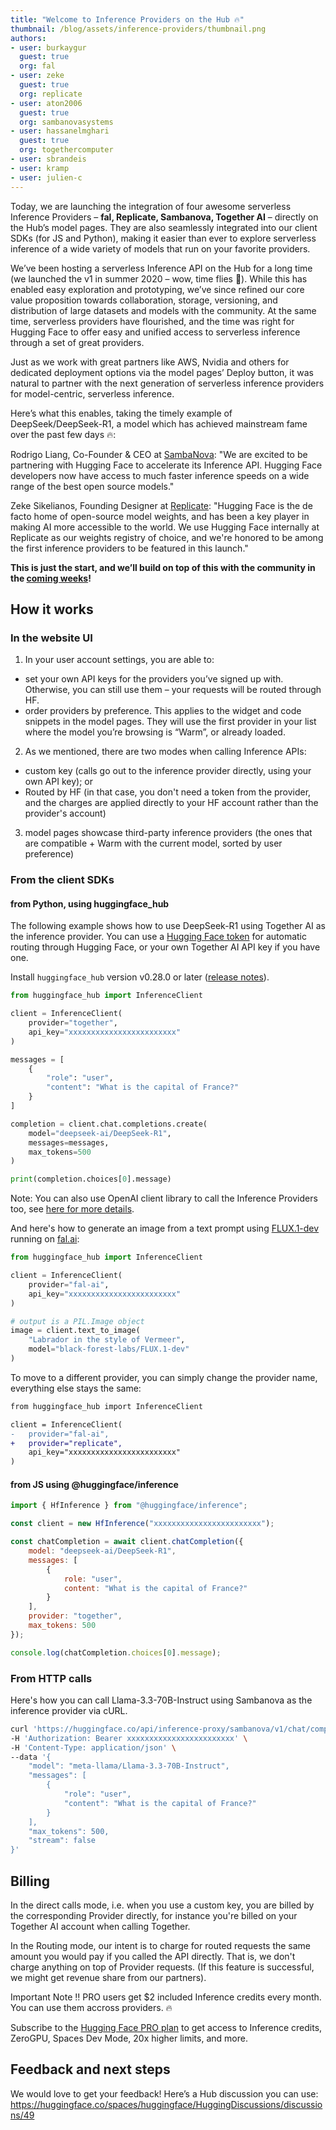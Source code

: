 ```yaml
---
title: "Welcome to Inference Providers on the Hub 🔥"
thumbnail: /blog/assets/inference-providers/thumbnail.png
authors:
- user: burkaygur
  guest: true
  org: fal
- user: zeke
  guest: true
  org: replicate
- user: aton2006
  guest: true
  org: sambanovasystems
- user: hassanelmghari
  guest: true
  org: togethercomputer
- user: sbrandeis
- user: kramp
- user: julien-c
---
```


Today, we are launching the integration of four awesome serverless Inference Providers – **fal, Replicate, Sambanova, Together AI** – directly on the Hub’s model pages. They are also seamlessly integrated into our client SDKs (for JS and Python), making it easier than ever to explore serverless inference of a wide variety of models that run on your favorite providers.

<!-- <insert big visual with logos> -->
 
We’ve been hosting a serverless Inference API on the Hub for a long time (we launched the v1 in summer 2020 – wow, time flies 🤯). While this has enabled easy exploration and prototyping, we’ve since refined our core value proposition towards collaboration, storage, versioning, and distribution of large datasets and models with the community. At the same time, serverless providers have flourished, and the time was right for Hugging Face to offer easy and unified access to serverless inference through a set of great providers. 

Just as we work with great partners like AWS, Nvidia and others for dedicated deployment options via the model pages’ Deploy button, it was natural to partner with the next generation of serverless inference providers for model-centric, serverless inference.

Here’s what this enables, taking the timely example of DeepSeek/DeepSeek-R1, a model which has achieved mainstream fame over the past few days 🔥:

<!-- <insert screenshot or GIF of DeepSeek-R1 model page showcasing fast Inference> -->

Rodrigo Liang, Co-Founder & CEO at [SambaNova](https://huggingface.co/sambanovasystems): "We are excited to be partnering with Hugging Face to accelerate its Inference API. Hugging Face developers now have access to much faster inference speeds on a wide range of the best open source models."

Zeke Sikelianos, Founding Designer at [Replicate](https://huggingface.co/replicate): "Hugging Face is the de facto home of open-source model weights, and has been a key player in making AI more accessible to the world. We use Hugging Face internally at Replicate as our weights registry of choice, and we're honored to be among the first inference providers to be featured in this launch."

**This is just the start, and we’ll build on top of this with the community in the [coming weeks](https://huggingface.co/spaces/huggingface/HuggingDiscussions/discussions/49)!**

## How it works

### In the website UI


1. In your user account settings, you are able to:
- set your own API keys for the providers you’ve signed up with. Otherwise, you can still use them – your requests will be routed through HF.
- order providers by preference. This applies to the widget and code snippets in the model pages. They will use the first provider in your list where the model you’re browsing is “Warm”, or already loaded.



2. As we mentioned, there are two modes when calling Inference APIs: 
- custom key (calls go out to the inference provider directly, using your own API key); or
- Routed by HF (in that case, you don't need a token from the provider, and the charges are applied directly to your HF account rather than the provider's account)




3. model pages showcase third-party inference providers (the ones that are compatible + Warm with the current model, sorted by user preference)




### From the client SDKs

#### from Python, using huggingface_hub

The following example shows how to use DeepSeek-R1 using Together AI as the inference provider. You can use a [Hugging Face token](https://huggingface.co/settings/tokens) for automatic routing through Hugging Face, or your own Together AI API key if you have one.

Install `huggingface_hub` version v0.28.0 or later ([release notes](https://github.com/huggingface/huggingface_hub/releases/tag/v0.28.0.rc0)).

```python
from huggingface_hub import InferenceClient

client = InferenceClient(
	provider="together",
	api_key="xxxxxxxxxxxxxxxxxxxxxxxx"
)

messages = [
	{
		"role": "user",
		"content": "What is the capital of France?"
	}
]

completion = client.chat.completions.create(
    model="deepseek-ai/DeepSeek-R1", 
	messages=messages, 
	max_tokens=500
)

print(completion.choices[0].message)
```

Note: You can also use OpenAI client library to call the Inference Providers too, see [here for more details](https://huggingface.co/deepseek-ai/DeepSeek-R1?inference_provider=together&language=python&inference_api=true).

And here's how to generate an image from a text prompt using [FLUX.1-dev](black-forest-labs/FLUX.1-dev) running on [fal.ai](https://fal.ai/models/fal-ai/flux/dev):

```python
from huggingface_hub import InferenceClient

client = InferenceClient(
	provider="fal-ai",
	api_key="xxxxxxxxxxxxxxxxxxxxxxxx"
)

# output is a PIL.Image object
image = client.text_to_image(
	"Labrador in the style of Vermeer",
	model="black-forest-labs/FLUX.1-dev"
)
```

To move to a different provider, you can simply change the provider name, everything else stays the same:

```diff
from huggingface_hub import InferenceClient

client = InferenceClient(
-	provider="fal-ai",
+	provider="replicate",
	api_key="xxxxxxxxxxxxxxxxxxxxxxxx"
)
```

#### from JS using @huggingface/inference

```js
import { HfInference } from "@huggingface/inference";

const client = new HfInference("xxxxxxxxxxxxxxxxxxxxxxxx");

const chatCompletion = await client.chatCompletion({
	model: "deepseek-ai/DeepSeek-R1",
	messages: [
		{
			role: "user",
			content: "What is the capital of France?"
		}
	],
	provider: "together",
	max_tokens: 500
});

console.log(chatCompletion.choices[0].message);
```

### From HTTP calls

Here's how you can call Llama-3.3-70B-Instruct using Sambanova as the inference provider via cURL.

```bash
curl 'https://huggingface.co/api/inference-proxy/sambanova/v1/chat/completions' \
-H 'Authorization: Bearer xxxxxxxxxxxxxxxxxxxxxxxx' \
-H 'Content-Type: application/json' \
--data '{
    "model": "meta-llama/Llama-3.3-70B-Instruct",
    "messages": [
		{
			"role": "user",
			"content": "What is the capital of France?"
		}
	],
    "max_tokens": 500,
    "stream": false
}'
```

## Billing

In the direct calls mode, i.e. when you use a custom key, you are billed by the corresponding Provider directly, for instance you're billed on your Together AI account when calling Together.

In the Routing mode, our intent is to charge for routed requests the same amount you would pay if you called the API directly. That is, we don't charge anything on top of Provider requests. (If this feature is successful, we might get revenue share from our partners).

Important Note ‼️ PRO users get $2 included Inference credits every month. You can use them accross providers. 🔥

Subscribe to the [Hugging Face PRO plan](https://hf.co/subscribe/pro) to get access to Inference credits, ZeroGPU, Spaces Dev Mode, 20x higher limits, and more.

## Feedback and next steps

We would love to get your feedback! Here’s a Hub discussion you can use: https://huggingface.co/spaces/huggingface/HuggingDiscussions/discussions/49


